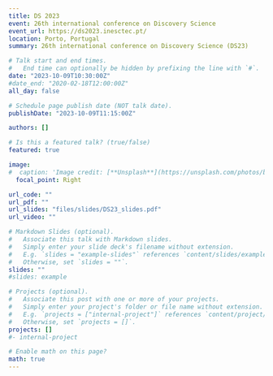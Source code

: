 ```yaml
---
title: DS 2023
event: 26th international conference on Discovery Science
event_url: https://ds2023.inesctec.pt/
location: Porto, Portugal
summary: 26th international conference on Discovery Science (DS23)

# Talk start and end times.
#   End time can optionally be hidden by prefixing the line with `#`.
date: "2023-10-09T10:30:00Z"
#date_end: "2020-02-18T12:00:00Z"
all_day: false

# Schedule page publish date (NOT talk date).
publishDate: "2023-10-09T11:15:00Z"

authors: []

# Is this a featured talk? (true/false)
featured: true

image:
#  caption: 'Image credit: [**Unsplash**](https://unsplash.com/photos/bzdhc5b3Bxs)'
  focal_point: Right

url_code: ""
url_pdf: ""
url_slides: "files/slides/DS23_slides.pdf"
url_video: ""

# Markdown Slides (optional).
#   Associate this talk with Markdown slides.
#   Simply enter your slide deck's filename without extension.
#   E.g. `slides = "example-slides"` references `content/slides/example-slides.md`.
#   Otherwise, set `slides = ""`.
slides: ""
#slides: example

# Projects (optional).
#   Associate this post with one or more of your projects.
#   Simply enter your project's folder or file name without extension.
#   E.g. `projects = ["internal-project"]` references `content/project/deep-learning/index.md`.
#   Otherwise, set `projects = []`.
projects: []
#- internal-project

# Enable math on this page?
math: true
---
```

